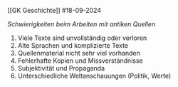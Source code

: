 [[GK Geschichte]]
#18-09-2024

_Schwierigkeiten beim Arbeiten mit antiken Quellen_
1. Viele Texte sind unvollständig oder verloren
2. Alte Sprachen und komplizierte Texte
3. Quellenmaterial nicht sehr viel vorhanden
4. Fehlerhafte Kopien und Missverständnisse
5. Subjektivität und Propaganda
6. Unterschiedliche Weltanschauungen (Politik, Werte)